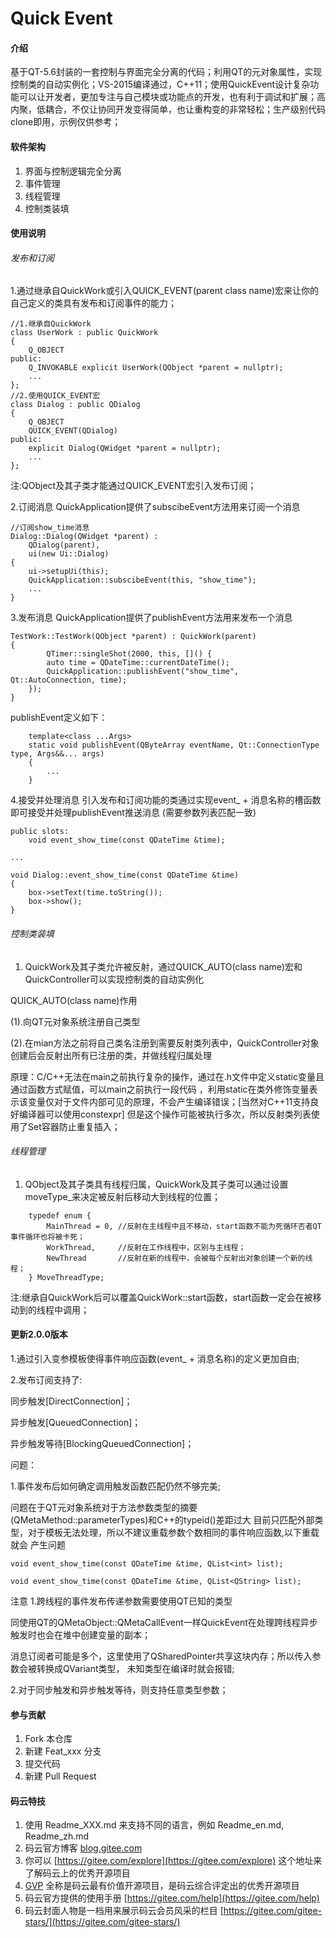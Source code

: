 # Quick Event

#### 介绍
基于QT-5.6封装的一套控制与界面完全分离的代码；利用QT的元对象属性，实现控制类的自动实例化；VS-2015编译通过，C++11；使用QuickEvent设计复杂功能可以让开发者，更加专注与自己模块或功能点的开发，也有利于调试和扩展；高内聚，低耦合，不仅让协同开发变得简单，也让重构变的非常轻松；生产级别代码clone即用，示例仅供参考；

#### 软件架构
1.  界面与控制逻辑完全分离
2.  事件管理
3.  线程管理
4.  控制类装填


#### 使用说明

######  发布和订阅
1.通过继承自QuickWork或引入QUICK_EVENT(parent class name)宏来让你的自己定义的类具有发布和订阅事件的能力；

```
//1.继承自QuickWork
class UserWork : public QuickWork
{
    Q_OBJECT
public:
    Q_INVOKABLE explicit UserWork(QObject *parent = nullptr);
    ...
};
//2.使用QUICK_EVENT宏
class Dialog : public QDialog
{
    Q_OBJECT
    QUICK_EVENT(QDialog)
public:
    explicit Dialog(QWidget *parent = nullptr);
    ...
};
```
注:QObject及其子类才能通过QUICK_EVENT宏引入发布订阅；

2.订阅消息
QuickApplication提供了subscibeEvent方法用来订阅一个消息

```
//订阅show_time消息
Dialog::Dialog(QWidget *parent) :
    QDialog(parent),
    ui(new Ui::Dialog)
{
    ui->setupUi(this);
    QuickApplication::subscibeEvent(this, "show_time");
    ...
}
```

3.发布消息
QuickApplication提供了publishEvent方法用来发布一个消息

```
TestWork::TestWork(QObject *parent) : QuickWork(parent)
{
        QTimer::singleShot(2000, this, []() {
        auto time = QDateTime::currentDateTime();
        QuickApplication::publishEvent("show_time", Qt::AutoConnection, time);
    });
}
```

publishEvent定义如下：
```
    template<class ...Args>
    static void publishEvent(QByteArray eventName, Qt::ConnectionType type, Args&&... args)
    {
        ...
    }
```

4.接受并处理消息
引入发布和订阅功能的类通过实现event_ + 消息名称的槽函数即可接受并处理publishEvent推送消息
(需要参数列表匹配一致)

```
public slots:
    void event_show_time(const QDateTime &time);

...

void Dialog::event_show_time(const QDateTime &time)
{
    box->setText(time.toString());
    box->show();
}

```
######  控制类装填
1. QuickWork及其子类允许被反射，通过QUICK_AUTO(class name)宏和QuickController可以实现控制类的自动实例化

QUICK_AUTO(class name)作用

(1).向QT元对象系统注册自己类型

(2).在mian方法之前将自己类名注册到需要反射类列表中，QuickController对象创建后会反射出所有已注册的类，并做线程归属处理

原理：C/C++无法在main之前执行复杂的操作，通过在.h文件中定义static变量且通过函数方式赋值，可以main之前执行一段代码
，利用static在类外修饰变量表示该变量仅对于文件内部可见的原理，不会产生编译错误；[当然对C++11支持良好编译器可以使用constexpr]
但是这个操作可能被执行多次，所以反射类列表使用了Set容器防止重复插入；

######  线程管理
1. QObject及其子类具有线程归属，QuickWork及其子类可以通过设置moveType_来决定被反射后移动大到线程的位置；

```
    typedef enum {
        MainThread = 0, //反射在主线程中且不移动，start函数不能为死循环否者QT事件循环也将被卡死；
        WorkThread,     //反射在工作线程中，区别与主线程；
        NewThread       //反射在新的线程中，会被每个反射出对象创建一个新的线程；
    } MoveThreadType;
```
注:继承自QuickWork后可以覆盖QuickWork::start函数，start函数一定会在被移动到的线程中调用；

#### 更新2.0.0版本

1.通过引入变参模板使得事件响应函数(event_ + 消息名称)的定义更加自由;

2.发布订阅支持了:

同步触发[DirectConnection]；

异步触发[QueuedConnection]；

异步触发等待[BlockingQueuedConnection]；

问题：

1.事件发布后如何确定调用触发函数匹配仍然不够完美;

问题在于QT元对象系统对于方法参数类型的摘要(QMetaMethod::parameterTypes)和C++的typeid()差距过大
目前只匹配外部类型，对于模板无法处理，所以不建议重载参数个数相同的事件响应函数,以下重载就会
产生问题

```
void event_show_time(const QDateTime &time, QList<int> list);

void event_show_time(const QDateTime &time, QList<QString> list);
```

注意
1.跨线程的事件发布传递参数需要使用QT已知的类型

同使用QT的QMetaObject::QMetaCallEvent一样QuickEvent在处理跨线程异步触发时也会在堆中创建变量的副本；

消息订阅者可能是多个，这里使用了QSharedPointer<QVariant>共享这块内存；所以传入参数会被转换成QVariant类型，
未知类型在编译时就会报错;

2.对于同步触发和异步触发等待，则支持任意类型参数；

#### 参与贡献

1.  Fork 本仓库
2.  新建 Feat_xxx 分支
3.  提交代码
4.  新建 Pull Request

#### 码云特技

1.  使用 Readme\_XXX.md 来支持不同的语言，例如 Readme\_en.md, Readme\_zh.md
2.  码云官方博客 [blog.gitee.com](https://blog.gitee.com)
3.  你可以 [https://gitee.com/explore](https://gitee.com/explore) 这个地址来了解码云上的优秀开源项目
4.  [GVP](https://gitee.com/gvp) 全称是码云最有价值开源项目，是码云综合评定出的优秀开源项目
5.  码云官方提供的使用手册 [https://gitee.com/help](https://gitee.com/help)
6.  码云封面人物是一档用来展示码云会员风采的栏目 [https://gitee.com/gitee-stars/](https://gitee.com/gitee-stars/)
